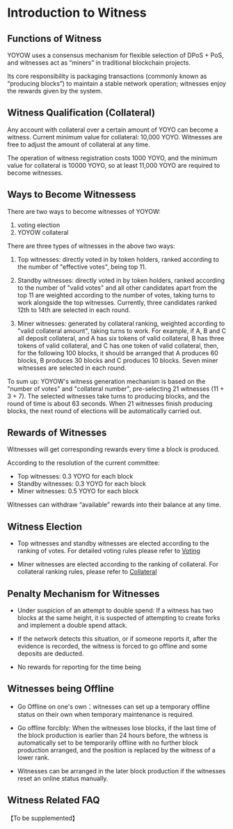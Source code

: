 # Introduction to Witness
## Functions of Witness

YOYOW uses a consensus mechanism for flexible selection of DPoS + PoS, and witnesses act as “miners” in traditional blockchain projects.

Its core responsibility is packaging transactions (commonly known as “producing blocks”) to maintain a stable network operation; witnesses enjoy the rewards given by the system.

## Witness Qualification (Collateral)

Any account with collateral over a certain amount of YOYO can become a witness. Current minimum value for collateral: 10,000 YOYO. Witnesses are free to adjust the amount of collateral at any time.

The operation of witness registration costs 1000 YOYO, and the minimum value for collateral is 10000 YOYO, so at least 11,000 YOYO are required to become witnesses.

## Ways to Become Witnessess
There are two ways to become witnesses of YOYOW:  
1. voting election
2. YOYOW collateral

There are three types of witnesses in the above two ways:

1. Top witnesses: directly voted in by token holders, ranked according to the number of "effective votes", being top 11.

2. Standby witnesses: directly voted in by token holders, ranked according to the number of "valid votes" and all other candidates apart from the top 11 are weighted according to the number of votes, taking turns to work alongside the top witnesses. Currently, three candidates ranked 12th to 14th are selected in each round.

3. Miner witnesses: generated by collateral ranking, weighted according to "valid collateral amount", taking turns to work. For example, if A, B and C all deposit collateral, and A has six tokens of valid collateral, B has three tokens of valid collateral, and C has one token of valid collateral, then, for the following 100 blocks, it should be arranged that A produces 60 blocks, B produces 30 blocks and C produces 10 blocks. Seven miner witnesses are selected in each round.

To sum up: YOYOW's witness generation mechanism is based on the "number of votes" and "collateral number", pre-selecting 21 witnesses (11 + 3 + 7). The selected witnesses take turns to producing blocks, and the round of time is about 63 seconds. When 21 witnesses finish producing blocks, the next round of elections will be automatically carried out.

## Rewards of Witnesses
Witnesses will get corresponding rewards every time a block is produced.

According to the resolution of the current committee:

- Top witnesses: 0.3 YOYO for each block
- Standby witnesses: 0.3 YOYO for each block
- Miner witnesses: 0.5 YOYO for each block

Witnesses can withdraw “available” rewards into their balance at any time.

## Witness Election

- Top witnesses and standby witnesses are elected according to the ranking of votes. For detailed voting rules please refer to [Voting](../vote_pledge/vote.html)

- Miner witnesses are elected according to the ranking of collateral. For collateral ranking rules, please refer to [Collateral](../vote_pledge/pledge.html)

## Penalty Mechanism for Witnesses
- Under suspicion of an attempt to double spend: If a witness has two blocks at the same height, it is suspected of attempting to create forks and implement a double spend attack.

- If the network detects this situation, or if someone reports it, after the evidence is recorded, the witness is forced to go offline and some deposits are deducted.

- No rewards for reporting for the time being

## Witnesses being Offline

- Go Offline on one's own：witnesses can set up a temporary offline status on their own when temporary maintenance is required.

- Go offline forcibly: When the witnesses lose blocks, if the last time of the block production is earlier than 24 hours before, the witness is automatically set to be temporarily offline with no further block production arranged, and the position is replaced by the witness of a lower rank.

- Witnesses can be arranged in the later block production if the witnesses reset an online status manually.

## Witness Related FAQ

【To be supplemented】
